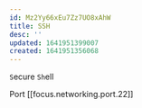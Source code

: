 ```yaml
---
id: Mz2Yy66xEu7Zz7UO8xAhW
title: SSH
desc: ''
updated: 1641951399007
created: 1641951356068
---
```


`S`ecure `Sh`ell

Port [[focus.networking.port.22]]
